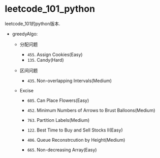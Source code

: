 # leetcode_101_python

leetcode_101的python版本.

- greedyAlgo:
    - 分配问题
        - `455`. Assign Cookies(Easy)
        - `135`. Candy(Hard)

    - 区间问题
        - `435`. Non-overlapping Intervals(Medium)

    - Excise
        - `605`. Can Place Flowers(Easy)
        - `452`. Minimum Numbers of Arrows to Brust Balloons(Medium)
        - `763`. Partition Labels(Medium)
        - `122`. Best Time to Buy and Sell Stocks II(Easy)

        - `406`. Queue Reconstrcution by Height(Medium)
        - `665`. Non-decreasing Array(Easy)